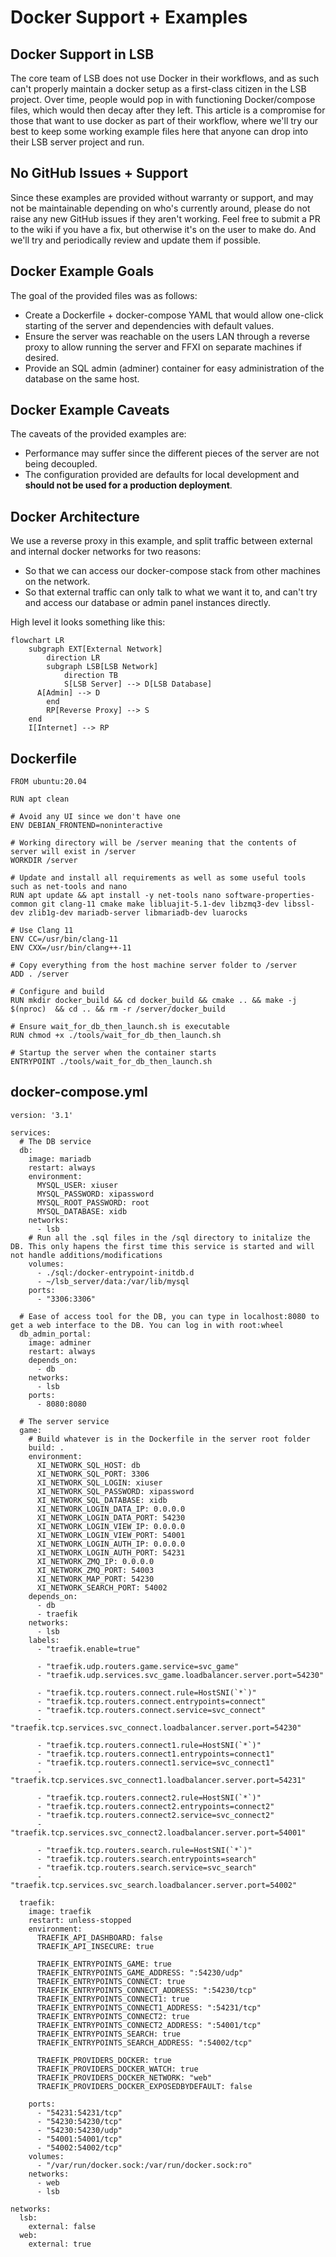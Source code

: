 # Docker Support + Examples
## Docker Support in LSB
The core team of LSB does not use Docker in their workflows, and as such can't properly maintain a docker setup as a first-class citizen in the LSB project. Over time, people would pop in with functioning Docker/compose files, which would then decay after they left. This article is a compromise for those that want to use docker as part of their workflow, where we'll try our best to keep some working example files here that anyone can drop into their LSB server project and run.

## No GitHub Issues + Support
Since these examples are provided without warranty or support, and may not be maintainable depending on who's currently around, please do not raise any new GitHub issues if they aren't working. Feel free to submit a PR to the wiki if you have a fix, but otherwise it's on the user to make do. And we'll try and periodically review and update them if possible.

## Docker Example Goals
The goal of the provided files was as follows:

 - Create a Dockerfile + docker-compose YAML that would allow one-click starting of the server and dependencies with default values.
 - Ensure the server was reachable on the users LAN through a reverse proxy to allow running the server and FFXI on separate machines if desired.
 - Provide an SQL admin (adminer) container for easy administration of the database on the same host.

## Docker Example Caveats
The caveats of the provided examples are:

- Performance may suffer since the different pieces of the server are not being decoupled.
- The configuration provided are defaults for local development and **should not be used for a production deployment**.

## Docker Architecture
We use a reverse proxy in this example, and split traffic between external and internal docker networks for two reasons:

- So that we can access our docker-compose stack from other machines on the network.
- So that external traffic can only talk to what we want it to, and can't try and access our database or admin panel instances directly.

High level it looks something like this:

```mermaid
flowchart LR
	subgraph EXT[External Network]
		direction LR
		subgraph LSB[LSB Network]
			direction TB
			S[LSB Server] --> D[LSB Database]
      A[Admin] --> D
		end
		RP[Reverse Proxy] --> S
	end
	I[Internet] --> RP
```

## Dockerfile

```
FROM ubuntu:20.04

RUN apt clean

# Avoid any UI since we don't have one
ENV DEBIAN_FRONTEND=noninteractive

# Working directory will be /server meaning that the contents of server will exist in /server
WORKDIR /server

# Update and install all requirements as well as some useful tools such as net-tools and nano
RUN apt update && apt install -y net-tools nano software-properties-common git clang-11 cmake make libluajit-5.1-dev libzmq3-dev libssl-dev zlib1g-dev mariadb-server libmariadb-dev luarocks

# Use Clang 11
ENV CC=/usr/bin/clang-11
ENV CXX=/usr/bin/clang++-11

# Copy everything from the host machine server folder to /server
ADD . /server

# Configure and build
RUN mkdir docker_build && cd docker_build && cmake .. && make -j $(nproc)  && cd .. && rm -r /server/docker_build

# Ensure wait_for_db_then_launch.sh is executable
RUN chmod +x ./tools/wait_for_db_then_launch.sh

# Startup the server when the container starts
ENTRYPOINT ./tools/wait_for_db_then_launch.sh
```

## docker-compose.yml
```
version: '3.1'

services:
  # The DB service
  db:
    image: mariadb
    restart: always
    environment:
      MYSQL_USER: xiuser
      MYSQL_PASSWORD: xipassword
      MYSQL_ROOT_PASSWORD: root
      MYSQL_DATABASE: xidb
    networks:
      - lsb
    # Run all the .sql files in the /sql directory to initalize the DB. This only hapens the first time this service is started and will not handle additions/modifications
    volumes:
      - ./sql:/docker-entrypoint-initdb.d
      - ~/lsb_server/data:/var/lib/mysql
    ports:
      - "3306:3306"

  # Ease of access tool for the DB, you can type in localhost:8080 to get a web interface to the DB. You can log in with root:wheel
  db_admin_portal:
    image: adminer
    restart: always
    depends_on:
      - db
    networks:
      - lsb
    ports:
      - 8080:8080

  # The server service
  game:
    # Build whatever is in the Dockerfile in the server root folder
    build: .
    environment:
      XI_NETWORK_SQL_HOST: db
      XI_NETWORK_SQL_PORT: 3306
      XI_NETWORK_SQL_LOGIN: xiuser
      XI_NETWORK_SQL_PASSWORD: xipassword
      XI_NETWORK_SQL_DATABASE: xidb
      XI_NETWORK_LOGIN_DATA_IP: 0.0.0.0
      XI_NETWORK_LOGIN_DATA_PORT: 54230
      XI_NETWORK_LOGIN_VIEW_IP: 0.0.0.0
      XI_NETWORK_LOGIN_VIEW_PORT: 54001
      XI_NETWORK_LOGIN_AUTH_IP: 0.0.0.0
      XI_NETWORK_LOGIN_AUTH_PORT: 54231
      XI_NETWORK_ZMQ_IP: 0.0.0.0
      XI_NETWORK_ZMQ_PORT: 54003
      XI_NETWORK_MAP_PORT: 54230
      XI_NETWORK_SEARCH_PORT: 54002
    depends_on:
      - db
      - traefik
    networks:
      - lsb
    labels:
      - "traefik.enable=true"

      - "traefik.udp.routers.game.service=svc_game"
      - "traefik.udp.services.svc_game.loadbalancer.server.port=54230"

      - "traefik.tcp.routers.connect.rule=HostSNI(`*`)"
      - "traefik.tcp.routers.connect.entrypoints=connect"
      - "traefik.tcp.routers.connect.service=svc_connect"
      - "traefik.tcp.services.svc_connect.loadbalancer.server.port=54230"

      - "traefik.tcp.routers.connect1.rule=HostSNI(`*`)"
      - "traefik.tcp.routers.connect1.entrypoints=connect1"
      - "traefik.tcp.routers.connect1.service=svc_connect1"
      - "traefik.tcp.services.svc_connect1.loadbalancer.server.port=54231"

      - "traefik.tcp.routers.connect2.rule=HostSNI(`*`)"
      - "traefik.tcp.routers.connect2.entrypoints=connect2"
      - "traefik.tcp.routers.connect2.service=svc_connect2"
      - "traefik.tcp.services.svc_connect2.loadbalancer.server.port=54001"
      
      - "traefik.tcp.routers.search.rule=HostSNI(`*`)"
      - "traefik.tcp.routers.search.entrypoints=search"
      - "traefik.tcp.routers.search.service=svc_search"
      - "traefik.tcp.services.svc_search.loadbalancer.server.port=54002"
  
  traefik:
    image: traefik
    restart: unless-stopped
    environment:
      TRAEFIK_API_DASHBOARD: false
      TRAEFIK_API_INSECURE: true
      
      TRAEFIK_ENTRYPOINTS_GAME: true
      TRAEFIK_ENTRYPOINTS_GAME_ADDRESS: ":54230/udp"
      TRAEFIK_ENTRYPOINTS_CONNECT: true
      TRAEFIK_ENTRYPOINTS_CONNECT_ADDRESS: ":54230/tcp"
      TRAEFIK_ENTRYPOINTS_CONNECT1: true
      TRAEFIK_ENTRYPOINTS_CONNECT1_ADDRESS: ":54231/tcp"
      TRAEFIK_ENTRYPOINTS_CONNECT2: true
      TRAEFIK_ENTRYPOINTS_CONNECT2_ADDRESS: ":54001/tcp"
      TRAEFIK_ENTRYPOINTS_SEARCH: true
      TRAEFIK_ENTRYPOINTS_SEARCH_ADDRESS: ":54002/tcp"
       
      TRAEFIK_PROVIDERS_DOCKER: true
      TRAEFIK_PROVIDERS_DOCKER_WATCH: true
      TRAEFIK_PROVIDERS_DOCKER_NETWORK: "web"
      TRAEFIK_PROVIDERS_DOCKER_EXPOSEDBYDEFAULT: false
      
    ports:
      - "54231:54231/tcp"
      - "54230:54230/tcp"
      - "54230:54230/udp"
      - "54001:54001/tcp"
      - "54002:54002/tcp"
    volumes:
      - "/var/run/docker.sock:/var/run/docker.sock:ro"
    networks:
      - web
      - lsb
  
networks:
  lsb:
    external: false
  web:
    external: true
```
